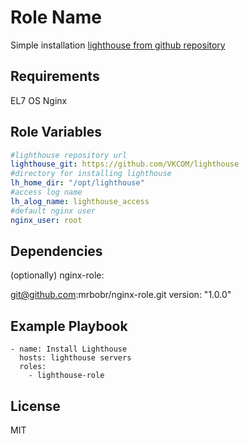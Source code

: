 Role Name
=========

Simple installation [lighthouse from github repository](https://github.com/VKCOM/lighthouse)

Requirements
------------
EL7 OS
Nginx

Role Variables
--------------
``` yaml
#lighthouse repository url
lighthouse_git: https://github.com/VKCOM/lighthouse
#directory for installing lighthouse
lh_home_dir: "/opt/lighthouse"
#access log name
lh_alog_name: lighthouse_access
#default nginx user
nginx_user: root
```

Dependencies
------------
(optionally)
nginx-role:

git@github.com:mrbobr/nginx-role.git
version: "1.0.0"

Example Playbook
----------------

    - name: Install Lighthouse
      hosts: lighthouse servers
      roles:
        - lighthouse-role

License
-------
MIT
